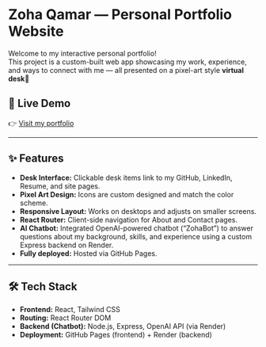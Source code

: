 # Zoha Qamar — Personal Portfolio Website

Welcome to my interactive personal portfolio!  
This project is a custom-built web app showcasing my work, experience, and ways to connect with me — all presented on a pixel-art style **virtual desk**👾

## 🚀 Live Demo
👉 [Visit my portfolio](https://zohaq11.github.io/portfolio) 

---

## ✨ Features

- **Desk Interface:** Clickable desk items link to my GitHub, LinkedIn, Resume, and site pages.
- **Pixel Art Design:** Icons are custom designed and match the color scheme.
- **Responsive Layout:** Works on desktops and adjusts on smaller screens.
- **React Router:** Client-side navigation for About and Contact pages.
- **AI Chatbot:** Integrated OpenAI-powered chatbot (“ZohaBot”) to answer questions about my background, skills, and experience using a custom Express backend on Render.
- **Fully deployed:** Hosted via GitHub Pages.

---

## 🛠️ Tech Stack

- **Frontend:** React, Tailwind CSS
- **Routing:** React Router DOM
- **Backend (Chatbot):** Node.js, Express, OpenAI API (via Render)
- **Deployment:** GitHub Pages (frontend) + Render (backend)